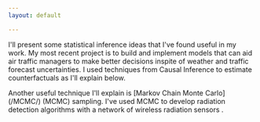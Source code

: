 ```yaml
---
layout: default

---
```


I'll present some statistical inference ideas that I've found useful in my work.  My most recent project is to build and implement models that can aid air traffic managers to make better decisions inspite of weather and traffic forecast uncertainties.  I used techniques from Causal Inference to estimate counterfactuals as I'll explain below.  

Another useful technique I'll explain is [Markov Chain Monte Carlo] (/MCMC/) (MCMC) sampling.  I've used MCMC to develop radiation detection algorithms with a network of wireless radiation sensors .
